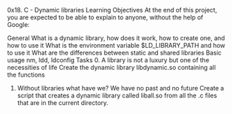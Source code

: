 0x18. C - Dynamic libraries
Learning Objectives
At the end of this project, you are expected to be able to explain to anyone, without the help of Google:

General
What is a dynamic library, how does it work, how to create one, and how to use it
What is the environment variable $LD_LIBRARY_PATH and how to use it
What are the differences between static and shared libraries
Basic usage nm, ldd, ldconfig
Tasks
0. A library is not a luxury but one of the necessities of life
Create the dynamic library libdynamic.so containing all the functions

1. Without libraries what have we? We have no past and no future
Create a script that creates a dynamic library called liball.so from all the .c files that are in the current directory.
